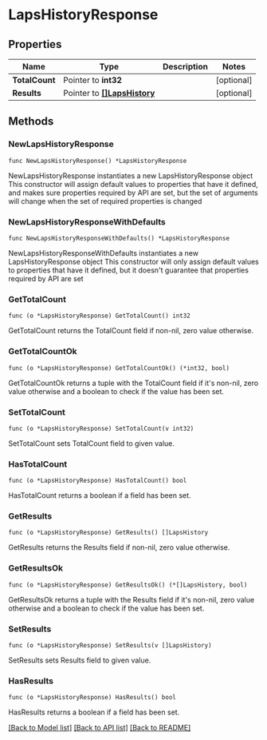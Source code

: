 # LapsHistoryResponse

## Properties

Name | Type | Description | Notes
------------ | ------------- | ------------- | -------------
**TotalCount** | Pointer to **int32** |  | [optional] 
**Results** | Pointer to [**[]LapsHistory**](LapsHistory.md) |  | [optional] 

## Methods

### NewLapsHistoryResponse

`func NewLapsHistoryResponse() *LapsHistoryResponse`

NewLapsHistoryResponse instantiates a new LapsHistoryResponse object
This constructor will assign default values to properties that have it defined,
and makes sure properties required by API are set, but the set of arguments
will change when the set of required properties is changed

### NewLapsHistoryResponseWithDefaults

`func NewLapsHistoryResponseWithDefaults() *LapsHistoryResponse`

NewLapsHistoryResponseWithDefaults instantiates a new LapsHistoryResponse object
This constructor will only assign default values to properties that have it defined,
but it doesn't guarantee that properties required by API are set

### GetTotalCount

`func (o *LapsHistoryResponse) GetTotalCount() int32`

GetTotalCount returns the TotalCount field if non-nil, zero value otherwise.

### GetTotalCountOk

`func (o *LapsHistoryResponse) GetTotalCountOk() (*int32, bool)`

GetTotalCountOk returns a tuple with the TotalCount field if it's non-nil, zero value otherwise
and a boolean to check if the value has been set.

### SetTotalCount

`func (o *LapsHistoryResponse) SetTotalCount(v int32)`

SetTotalCount sets TotalCount field to given value.

### HasTotalCount

`func (o *LapsHistoryResponse) HasTotalCount() bool`

HasTotalCount returns a boolean if a field has been set.

### GetResults

`func (o *LapsHistoryResponse) GetResults() []LapsHistory`

GetResults returns the Results field if non-nil, zero value otherwise.

### GetResultsOk

`func (o *LapsHistoryResponse) GetResultsOk() (*[]LapsHistory, bool)`

GetResultsOk returns a tuple with the Results field if it's non-nil, zero value otherwise
and a boolean to check if the value has been set.

### SetResults

`func (o *LapsHistoryResponse) SetResults(v []LapsHistory)`

SetResults sets Results field to given value.

### HasResults

`func (o *LapsHistoryResponse) HasResults() bool`

HasResults returns a boolean if a field has been set.


[[Back to Model list]](../README.md#documentation-for-models) [[Back to API list]](../README.md#documentation-for-api-endpoints) [[Back to README]](../README.md)


